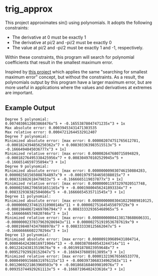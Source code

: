 # trig_approx

This project approximates sin() using polynomials. It adopts the following constraints:

 - The derivative at 0 must be exactly 1
 - The derivative at pi/2 and -pi/2 must be exactly 0
 - The value at pi/2 and -pi/2 must be exactly 1 and -1, respectively.

Within these constraints, this program will search for polynomial coefficients that result in the smallest maximum error.

Inspired by [this project](https://gist.github.com/publik-void/067f7f2fef32dbe5c27d6e215f824c91) which applies the same "searching for smallest maximum error" concept, but without the constraints. As a result, the polynomials output by this program have a larger maximum error, but are more useful in applications where the values and derivatives at extremes are important.

## Example Output

```
Degree 5 polynomial:
0.0074030612083868476x^5 + -0.16553878047471235x^3 + 1x
Max absolute error: 0.00039453431471303535
Max relative error: 0.00047212644532912407
Degree 7 polynomial:
Minimized absolute error: [max error: 0.000002074751765612781, -0.0001824394856250362x^7 + 0.008303363983515513x^5 + -0.1666494845036777x^3 + 1x]
Minimized relative error: [max error: 0.000002647680715894829, -0.00018276495338425956x^7 + 0.008304970102529945x^5 + -0.1666514659735894x^3 + 1x]
Degree 9 polynomial:
Minimized absolute error: [max error: 0.000000009030746150884283, 0.000002581565088764897x^9 + -0.00019797584650388015x^7 + 0.008332882618479833x^5 + -0.1666665119037877x^3 + 1x]
Minimized relative error: [max error: 0.000000011973297020517748, 0.0000025862706501651165x^9 + -0.00019800456241893334x^7 + 0.008332938382504606x^5 + -0.16666654535711545x^3 + 1x]
Degree 11 polynomial:
Minimized absolute error: [max error: 0.000000000030410229889810125, -0.00000002374615310900146x^11 + 0.000002751645455079729x^9 + -0.00019840672469706794x^7 + 0.008333329365468965x^5 + -0.16666666574820746x^3 + 1x]
Minimized relative error: [max error: 0.00000000004138178688606331, -0.00000002378379639286943x^11 + 0.000002751919536787619x^9 + -0.0001984074347988978x^7 + 0.008333330125662047x^5 + -0.16666666602270294x^3 + 1x]
Degree 13 polynomial:
Minimized absolute error: [max error: 0.000009199689431804714, 0.00004642420816971904x^13 + -0.0003870840543244714x^11 + 0.001224243813519676x^9 + -0.001991878023959648x^7 + 0.009527929928152047x^5 + -0.16694376085913895x^3 + 1x]
Minimized relative error: [max error: 0.000013219676566533778, 0.000049091568631976115x^13 + -0.0003973068334962563x^11 + 0.0012069221863960503x^9 + -0.0018681684699810976x^7 + 0.009353744929261113x^5 + -0.16687196402433616x^3 + 1x]
```
